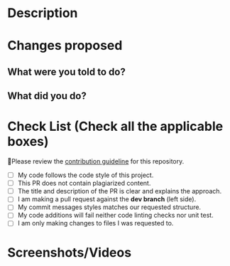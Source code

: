 <!-- Do not delete this PR template. Just edit it to include the required information -->

# Description

<!-- Description of your PR -->

# Changes proposed

## What were you told to do?

<!-- Write the title of the issue/feature you are working on -->

## What did you do?

<!-- Talk about the things you did eg. files changes, dependencies installed e.t.c -->

# Check List (Check all the applicable boxes)

🚨Please review the [contribution guideline](/CONTRIBUTING.md) for this repository.

<!-- Mark all the applicable boxes. To mark the box as done follow the following conventions -->

<!--
[x] - Correct; marked as done
[X] - Correct; marked as done
[ ] - Correct; marked as **not** done

[] - Not Correct; syntax error
[ x] - Not Correct; space between the brackets
-->

- [ ] My code follows the code style of this project.
- [ ] This PR does not contain plagiarized content.
- [ ] The title and description of the PR is clear and explains the approach.
- [ ] I am making a pull request against the **dev branch** (left side).
- [ ] My commit messages styles matches our requested structure.
- [ ] My code additions will fail neither code linting checks nor unit test.
- [ ] I am only making changes to files I was requested to.

# Screenshots/Videos

<!-- If the changes are static page changes or UI changes add screenshots -->
<!-- If the changes involve implementing a functionality or working with apis, include a video
detailing how to implement the functionality and the request to the api and responses from the api endpoint-->
<!-- Add all the screenshots/videos which support your changes i.e before your change and after your change -->
